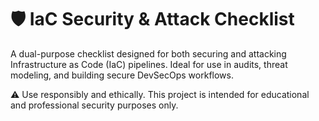 # 🛡️ IaC Security & Attack Checklist

A dual-purpose checklist designed for both securing and attacking Infrastructure as Code (IaC) pipelines.
Ideal for use in audits, threat modeling, and building secure DevSecOps workflows.

⚠️ Use responsibly and ethically. This project is intended for educational and professional security purposes only.
